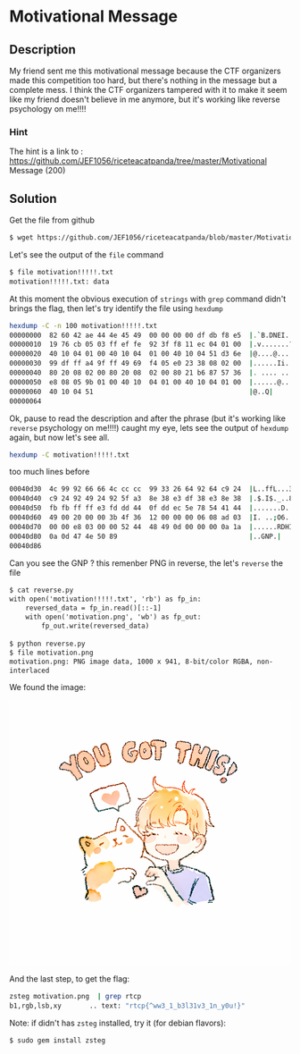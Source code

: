 # Motivational Message

## Description

My friend sent me this motivational message because the CTF organizers made this competition too hard, but there's nothing in the message but a complete mess. I think the CTF organizers tampered with it to make it seem like my friend doesn't believe in me anymore, but it's working like reverse psychology on me!!!!

### Hint

The hint is a link to : https://github.com/JEF1056/riceteacatpanda/tree/master/Motivational Message (200)


## Solution

Get the file from github

```bash
$ wget https://github.com/JEF1056/riceteacatpanda/blob/master/Motivational%20Message%20(200)/motivation!!!!!.txt?raw=true
```

Let's see the output of the `file` command

```bash
$ file motivation!!!!!.txt
motivation!!!!!.txt: data
```

At this moment the obvious execution of `strings` with `grep` command didn't brings the flag, then let's try identify the file using `hexdump`

```bash
hexdump -C -n 100 motivation!!!!!.txt
00000000  82 60 42 ae 44 4e 45 49  00 00 00 00 df db f8 e5  |.`B.DNEI........|
00000010  19 76 cb 05 03 ff ef fe  92 3f f8 11 ec 04 01 00  |.v.......?......|
00000020  40 10 04 01 00 40 10 04  01 00 40 10 04 51 d3 6e  |@....@....@..Q.n|
00000030  99 df ff a4 9f ff 49 69  f4 05 e0 23 38 08 02 00  |......Ii...#8...|
00000040  80 20 08 02 00 80 20 08  02 00 80 21 b6 87 57 36  |. .... ....!..W6|
00000050  e8 08 05 9b 01 00 40 10  04 01 00 40 10 04 01 00  |......@....@....|
00000060  40 10 04 51                                       |@..Q|
00000064
```

Ok, pause to read the description and after the phrase (but it's working like `reverse` psychology on me!!!!) caught my eye, lets see the output of `hexdump` again, but now let's see all.

```bash
hexdump -C motivation!!!!!.txt
```

too much lines before

```bash
00040d30  4c 99 92 66 66 4c cc cc  99 33 26 64 92 64 c9 24  |L..ffL...3&d.d.$|
00040d40  c9 24 92 49 24 92 5f a3  8e 38 e3 df 38 e3 8e 38  |.$.I$._..8..8..8|
00040d50  fb fb ff ff e3 fd dd 44  0f dd ec 5e 78 54 41 44  |.......D...^xTAD|
00040d60  49 00 20 00 00 3b 4f 36  12 00 00 00 06 08 ad 03  |I. ..;O6........|
00040d70  00 00 e8 03 00 00 52 44  48 49 0d 00 00 00 0a 1a  |......RDHI......|
00040d80  0a 0d 47 4e 50 89                                 |..GNP.|
00040d86
```

Can you see the GNP ? this remenber PNG in reverse, the let's `reverse` the file

```
$ cat reverse.py
with open('motivation!!!!!.txt', 'rb') as fp_in:
    reversed_data = fp_in.read()[::-1]
    with open('motivation.png', 'wb') as fp_out:
        fp_out.write(reversed_data)

$ python reverse.py
$ file motivation.png
motivation.png: PNG image data, 1000 x 941, 8-bit/color RGBA, non-interlaced
```

We found the image:

![Motivation PNG](motivation.png)

And the last step, to get the flag:

```bash
zsteg motivation.png  | grep rtcp
b1,rgb,lsb,xy       .. text: "rtcp{^ww3_1_b3l31v3_1n_y0u!}"
```

Note: if didn't has `zsteg` installed, try it (for debian flavors):

```bash
$ sudo gem install zsteg
```
